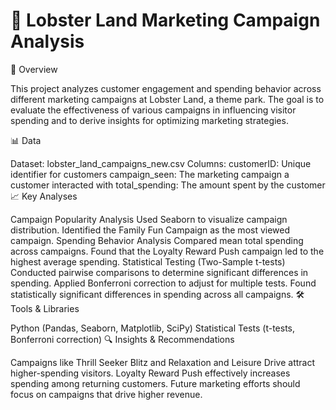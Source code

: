 # 🦞 Lobster Land Marketing Campaign Analysis

📌 Overview

This project analyzes customer engagement and spending behavior across different marketing campaigns at Lobster Land, a theme park. The goal is to evaluate the effectiveness of various campaigns in influencing visitor spending and to derive insights for optimizing marketing strategies.

📊 Data

Dataset: lobster_land_campaigns_new.csv
Columns:
customerID: Unique identifier for customers
campaign_seen: The marketing campaign a customer interacted with
total_spending: The amount spent by the customer
📈 Key Analyses

Campaign Popularity Analysis
Used Seaborn to visualize campaign distribution.
Identified the Family Fun Campaign as the most viewed campaign.
Spending Behavior Analysis
Compared mean total spending across campaigns.
Found that the Loyalty Reward Push campaign led to the highest average spending.
Statistical Testing (Two-Sample t-tests)
Conducted pairwise comparisons to determine significant differences in spending.
Applied Bonferroni correction to adjust for multiple tests.
Found statistically significant differences in spending across all campaigns.
🛠️ Tools & Libraries

Python (Pandas, Seaborn, Matplotlib, SciPy)
Statistical Tests (t-tests, Bonferroni correction)
🔍 Insights & Recommendations

Campaigns like Thrill Seeker Blitz and Relaxation and Leisure Drive attract higher-spending visitors.
Loyalty Reward Push effectively increases spending among returning customers.
Future marketing efforts should focus on campaigns that drive higher revenue.
